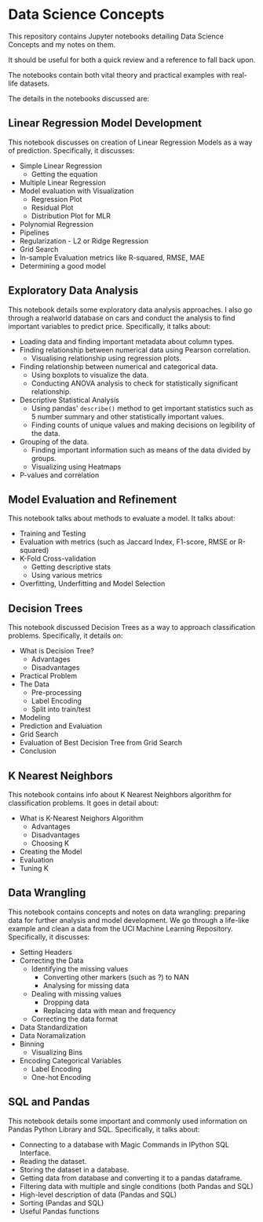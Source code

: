 # Data Science Concepts

This repository contains Jupyter notebooks detailing Data Science Concepts and my notes on them. 

It should be useful for both a quick review and a reference to fall back upon.

The notebooks contain both vital theory and practical examples with real-life datasets.

The details in the notebooks discussed are:

## Linear Regression Model Development
This notebook discusses on creation of Linear Regression Models as a way of prediction. Specifically, it discusses:
* Simple Linear Regression
    - Getting the equation
* Multiple Linear Regression
* Model evaluation with Visualization
    - Regression Plot
    - Residual Plot
    - Distribution Plot for MLR
* Polynomial Regression
* Pipelines
* Regularization - L2 or Ridge Regression
* Grid Search
* In-sample Evaluation metrics like R-squared, RMSE, MAE
* Determining a good model

## Exploratory Data Analysis

This notebook details some exploratory data analysis approaches. I also go through a realworld database on cars and conduct the analysis to find important variables to predict price. Specifically, it talks about:

* Loading data and finding important metadata about column types.
* Finding relationship between numerical data using Pearson correlation.
    - Visualising relationship using regression plots.
* Finding relationship between numerical and categorical data.
    - Using boxplots to visualize the data.
    - Conducting ANOVA analysis to check for statistically significant relationship.
* Descriptive Statistical Analysis
    - Using pandas' `describe()` method to get important statistics such as 5 number summary and other statistically important values.
    - Finding counts of unique values and making decisions on legibility of the data.
* Grouping of the data.
    - Finding important information such as means of the data divided by groups.
    - Visualizing using Heatmaps
* P-values and correlation

## Model Evaluation and Refinement

This notebook talks about methods to evaluate a model. It talks about:

* Training and Testing
* Evaluation with metrics (such as Jaccard Index, F1-score, RMSE or R-squared)
* K-Fold Cross-validation
    - Getting descriptive stats
    - Using various metrics
* Overfitting, Underfitting and Model Selection

## Decision Trees

This notebook discussed Decision Trees as a way to approach classification problems. Specifically, it details on:

* What is  Decision Tree?
    - Advantages
    - Disadvantages
* Practical Problem
* The Data
    - Pre-processing
    - Label Encoding
    - Split into train/test
* Modeling
* Prediction and Evaluation
* Grid Search
* Evaluation of Best Decision Tree from Grid Search
* Conclusion

## K Nearest Neighbors

This notebook contains info about K Nearest Neighbors algorithm for classification problems. It goes in detail about:

* What is K-Nearest Neighors Algorithm
    - Advantages
    - Disadvantages
    - Choosing K
* Creating the Model
* Evaluation
* Tuning K

## Data Wrangling

This notebook contains concepts and notes on data wrangling: preparing data for further analysis and model development. We go through a life-like example and clean a data from the UCI Machine Learning Repository. Specifically, it discusses:

* Setting Headers
* Correcting the Data
    - Identifying the missing values
        + Converting other markers (such as ?) to NAN
        + Analysing for missing data
    - Dealing with missing values
        + Dropping data
        + Replacing data with mean and frequency
    - Correcting the data format
* Data Standardization
* Data Noramalization
* Binning
    - Visualizing Bins
* Encoding Categorical Variables
    - Label Encoding
    - One-hot Encoding

## SQL and Pandas

This notebook details some important and commonly used information on Pandas Python Library and SQL. Specifically, it talks about:

* Connecting to a database with Magic Commands in IPython SQL Interface.
* Reading the dataset.
* Storing the dataset in a database.
* Getting data from database and converting it to a pandas dataframe.
* Filtering data with multiple and single conditions (both Pandas and SQL)
* High-level description of data (Pandas and SQL)
* Sorting (Pandas and SQL)
* Useful Pandas functions